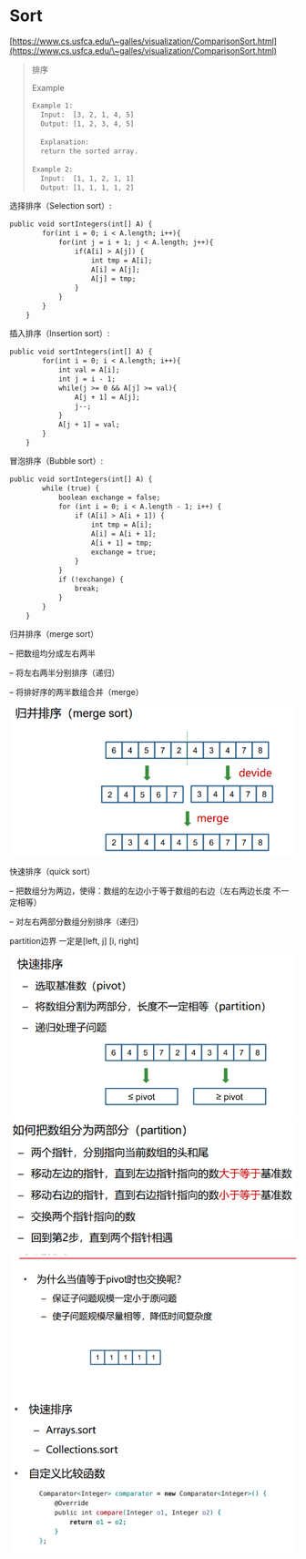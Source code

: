 # Sort

[https://www.cs.usfca.edu/\~galles/visualization/ComparisonSort.html](https://www.cs.usfca.edu/\~galles/visualization/ComparisonSort.html)

> 排序
>
> Example
>
> ```
> Example 1:
> 	Input:  [3, 2, 1, 4, 5]
> 	Output: [1, 2, 3, 4, 5]
> 	
> 	Explanation: 
> 	return the sorted array.
>
> Example 2:
> 	Input:  [1, 1, 2, 1, 1]
> 	Output: [1, 1, 1, 1, 2]
> ```

选择排序（Selection sort）:

```
public void sortIntegers(int[] A) {
        for(int i = 0; i < A.length; i++){
            for(int j = i + 1; j < A.length; j++){
                if(A[i] > A[j]) {
                    int tmp = A[i];
                    A[i] = A[j];
                    A[j] = tmp;
                }
            }
        }
    }
```

插入排序（Insertion sort）:

```
public void sortIntegers(int[] A) {
        for(int i = 0; i < A.length; i++){
            int val = A[i];
            int j = i - 1;
            while(j >= 0 && A[j] >= val){
                A[j + 1] = A[j];
                j--;
            }
            A[j + 1] = val;
        }
    }
```

冒泡排序（Bubble sort）:

```
public void sortIntegers(int[] A) {
        while (true) {
            boolean exchange = false;
            for (int i = 0; i < A.length - 1; i++) {
                if (A[i] > A[i + 1]) {
                    int tmp = A[i];
                    A[i] = A[i + 1];
                    A[i + 1] = tmp;
                    exchange = true;
                }
            }
            if (!exchange) {
                break;
            }
        }
    }
```

归并排序（merge sort）

– 把数组均分成左右两半&#x20;

– 将左右两半分别排序（递归）&#x20;

– 将排好序的两半数组合并（merge）

![](<../.gitbook/assets/image (12).png>)



快速排序（quick sort）

– 把数组分为两边，使得：数组的左边小于等于数组的右边（左右两边长度 不一定相等）

&#x20;– 对左右两部分数组分别排序（递归）

partition边界 一定是\[left, j] \[i, right]

![](<../.gitbook/assets/image (12) (1).png>)![](<../.gitbook/assets/image (9) (1).png>)

![](<../.gitbook/assets/image (13) (1).png>)![](<../.gitbook/assets/image (8).png>)


